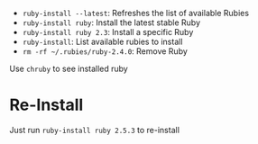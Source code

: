 - `ruby-install --latest`: Refreshes the list of available Rubies
- `ruby-install ruby`: Install the latest stable Ruby
- `ruby-install ruby 2.3`: Install a specific Ruby
- `ruby-install`: List available rubies to install
- `rm -rf ~/.rubies/ruby-2.4.0`: Remove Ruby

Use `chruby` to see installed ruby

# Re-Install

Just run `ruby-install ruby 2.5.3` to re-install
